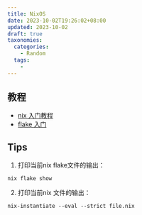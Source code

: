 ```yaml
---
title: NixOS
date: 2023-10-02T19:26:02+08:00
updated: 2023-10-02
draft: true
taxonomies:
  categories:
    - Random
  tags:
    -
---
```


<!-- more -->

## 教程

- [nix 入门教程](https://nix.dev/)
- [flake 入门](https://tonyfinn.com/blog/nix-from-first-principles-flake-edition/nix-7-what-about-flakes-then/)

## Tips

1. 打印当前nix flake文件的输出：

```
nix flake show
```

2. 打印当前nix 文件的输出：

```
nix-instantiate --eval --strict file.nix
```